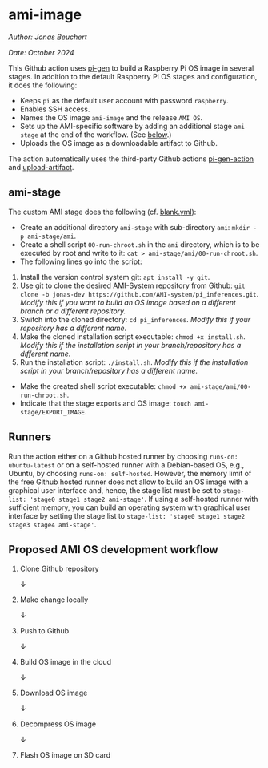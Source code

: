 # ami-image

*Author: Jonas Beuchert*

*Date: October 2024*

This Github action uses [pi-gen](https://github.com/RPi-Distro/pi-gen) to build a Raspberry Pi OS image in several stages.
In addition to the default Raspberry Pi OS stages and configuration, it does the following:
* Keeps `pi` as the default user account with password `raspberry`.
* Enables SSH access.
* Names the OS image `ami-image` and the release `AMI OS`.
* Sets up the AMI-specific software by adding an additional stage `ami-stage` at the end of the workflow. (See [below](#ami-stage).)
* Uploads the OS image as a downloadable artifact to Github.

The action automatically uses the third-party Github actions [pi-gen-action](https://github.com/usimd/pi-gen-action) and [upload-artifact](https://github.com/actions/upload-artifact).

## ami-stage

The custom AMI stage does the following (cf. [blank.yml](.github/workflows/blank.yml)):

* Create an additional directory `ami-stage` with sub-directory `ami`: `mkdir -p ami-stage/ami`.
* Create a shell script `00-run-chroot.sh` in the `ami` directory, which is to be executed by root and write to it: `cat > ami-stage/ami/00-run-chroot.sh`.
* The following lines go into the script:
1) Install the version control system git: `apt install -y git`.
2) Use git to clone the desired AMI-System repository from Github: `git clone -b jonas-dev https://github.com/AMI-system/pi_inferences.git`. *Modify this if you want to build an OS image based on a different branch or a different repository.*
3) Switch into the cloned directory: `cd pi_inferences`. *Modify this if your repository has a different name.*
4) Make the cloned installation script executable: `chmod +x install.sh`. *Modify this if the installation script in your branch/repository has a different name.*
5) Run the installation script: `./install.sh`. *Modify this if the installation script in your branch/repository has a different name.*
* Make the created shell script executable: `chmod +x ami-stage/ami/00-run-chroot.sh`.
* Indicate that the stage exports and OS image: `touch ami-stage/EXPORT_IMAGE`.

## Runners

Run the action either on a Github hosted runner by choosing `runs-on: ubuntu-latest` or on a self-hosted runner with a Debian-based OS, e.g., Ubuntu, by choosing `runs-on: self-hosted`.
However, the memory limit of the free Github hosted runner does not allow to build an OS image with a graphical user interface and, hence, the stage list must be set to `stage-list: 'stage0 stage1 stage2 ami-stage'`.
If using a self-hosted runner with sufficient memory, you can build an operating system with graphical user interface by setting the stage list to `stage-list: 'stage0 stage1 stage2 stage3 stage4 ami-stage'`.

## Proposed AMI OS development workflow

1. Clone Github repository

    ↓

2. Make change locally

    ↓

3. Push to Github

    ↓

4. Build OS image in the cloud

    ↓

5. Download OS image

    ↓

6. Decompress OS image

    ↓

7. Flash OS image on SD card
